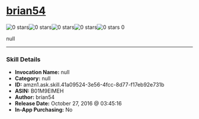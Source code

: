 # [brian54](http://alexa.amazon.com/#skills/amzn1.ask.skill.41a09524-3e56-4fcc-8d77-f17eb92e731b)
![0 stars](../../images/ic_star_border_black_18dp_1x.png)![0 stars](../../images/ic_star_border_black_18dp_1x.png)![0 stars](../../images/ic_star_border_black_18dp_1x.png)![0 stars](../../images/ic_star_border_black_18dp_1x.png)![0 stars](../../images/ic_star_border_black_18dp_1x.png) 0

null

***

### Skill Details

* **Invocation Name:** null
* **Category:** null
* **ID:** amzn1.ask.skill.41a09524-3e56-4fcc-8d77-f17eb92e731b
* **ASIN:** B01M9EIMEH
* **Author:** brian54
* **Release Date:** October 27, 2016 @ 03:45:16
* **In-App Purchasing:** No
